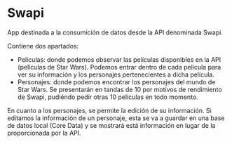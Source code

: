 # Swapi

App destinada a la consumición de datos desde la API denominada Swapi. 

Contiene dos apartados:

- Películas: donde podemos observar las películas disponibles en la API (películas de Star Wars). Podemos entrar dentro de cada película para ver su información y los personajes pertenecientes a dicha película.
- Personajes: donde podemos encontrar los personajes del mundo de Star Wars. Se presentarán en tandas de 10 por motivos de rendimiento de Swapi, pudiéndo pedir otras 10 películas en todo momento.

En cuanto a los personajes, se permite la edición de su información. Si editamos la información de un personaje, esta se va a guardar en una base de datos local (Core Data) y se mostrará está información en lugar de la proporcionada por la API.
